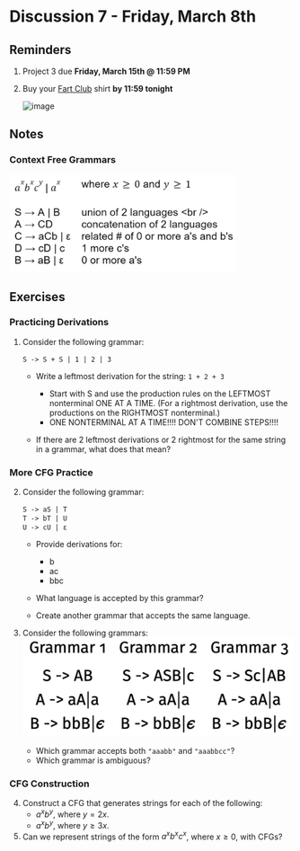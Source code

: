 # Discussion 7 - Friday, March 8th

## Reminders

1. Project 3 due **Friday, March 15th @ 11:59 PM**
2. Buy your [Fart Club](https://fartclub.aspear.net/shirts) shirt **by 11:59 tonight**

   <img width="20%" alt="image" src="https://images-ext-1.discordapp.net/external/LAPgNNSUjcR4VqWH6p1ZcHAcind_ZjGIf_DW7ZQ-5OY/https/lh6.googleusercontent.com/evPf1FHqiHlF5uBMnyJ2JHxF0HYnA4Qy4udAYFcYBagxghWN7lj_zXSxoABugSNYVJPMhQZjanSnMb1A5FUaWVpmzzeHalE_ipkaWJbvy1Uuizq5o-eantYAXZCjcZqwHw%3Dw740">

## Notes

### Context Free Grammars

<img width="80%" alt="image" src="imgs/cfg.png">

## Exercises

### Practicing Derivations

1. Consider the following grammar:

   ```
   S -> S + S | 1 | 2 | 3
   ```

   - Write a leftmost derivation for the string: `1 + 2 + 3`

     - Start with S and use the production rules on the LEFTMOST nonterminal ONE AT A TIME. (For a rightmost derivation, use the productions on the RIGHTMOST nonterminal.)
     - ONE NONTERMINAL AT A TIME!!!! DON'T COMBINE STEPS!!!!

   - If there are 2 leftmost derivations or 2 rightmost for the same string in a grammar, what does that mean?

### More CFG Practice

2. Consider the following grammar:

   ```
   S -> aS | T
   T -> bT | U
   U -> cU | ε
   ```

   - Provide derivations for:

     - b
     - ac
     - bbc

   - What language is accepted by this grammar?

   - Create another grammar that accepts the same language.

3. Consider the following grammars:
   ![cfg2](imgs/cfg2.png)

   - Which grammar accepts both `"aaabb"` and `"aaabbcc"`?
   - Which grammar is ambiguous?

### CFG Construction

4. Construct a CFG that generates strings for each of the following:
   - $a^xb^y$, where $y = 2x$.
   - $a^xb^y$, where $y \ge 3x$.
5. Can we represent strings of the form $a^xb^xc^x$, where $x \ge 0$, with CFGs?
